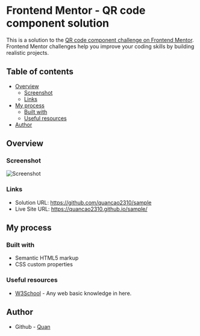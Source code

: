 # Frontend Mentor - QR code component solution

This is a solution to the [QR code component challenge on Frontend Mentor](https://www.frontendmentor.io/challenges/qr-code-component-iux_sIO_H). Frontend Mentor challenges help you improve your coding skills by building realistic projects. 

## Table of contents

- [Overview](#overview)
    - [Screenshot](#screenshot)
    - [Links](#links)
- [My process](#my-process)
    - [Built with](#built-with)
    - [Useful resources](#useful-resources)
- [Author](#author)

## Overview

### Screenshot

![Screenshot](https://github.com/quancao2310/sample/assets/99309814/6a7c6603-c4d6-4c23-92d7-8ab5174ef02b)

### Links

- Solution URL: https://github.com/quancao2310/sample
- Live Site URL: https://quancao2310.github.io/sample/

## My process

### Built with

- Semantic HTML5 markup
- CSS custom properties

### Useful resources

- [W3School](https://www.w3schools.com) - Any web basic knowledge in here.

## Author

- Github - [Quan](https://github.com/quancao2310)
